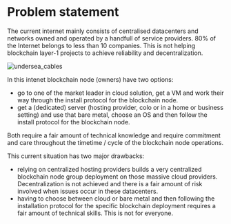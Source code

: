 
# Problem statement

The current internet mainly consists of centralised datacenters and networks owned and operated by a handfull of service providers.  80% of the Internet belongs to less than 10 companies.  This is not helping blockchain layer-1 projects to achieve reliability and decentralization.

![undersea_cables](img/undersea_cables_.jpg)

In this intenet blockchain node (owners) have two options:
- go to one of the market leader in cloud solution, get a VM and work their way through the install protocol for the blockchain node.
- get a (dedicated) server (hosting provider, colo or in a home or business setting) and use that bare metal, choose an OS and then follow the install protocol for the blockchain node.

Both require a fair amount of technical knowledge and require commitment and care throughout the timetime / cycle of the blockchain node operations.  


This current situation has two major drawbacks:

- relying on centralized hosting providers builds a very centralized blockchain node group deployment on those massive cloud providers.  Decentralization is not achieved and there is a fair amount of risk involved when issues occur in these datacenters.
- having to choose between cloud or bare metal and then following the installation protocol for the specific blockchain deployment requires a fair amount of technical skills.  This is not for everyone. 
